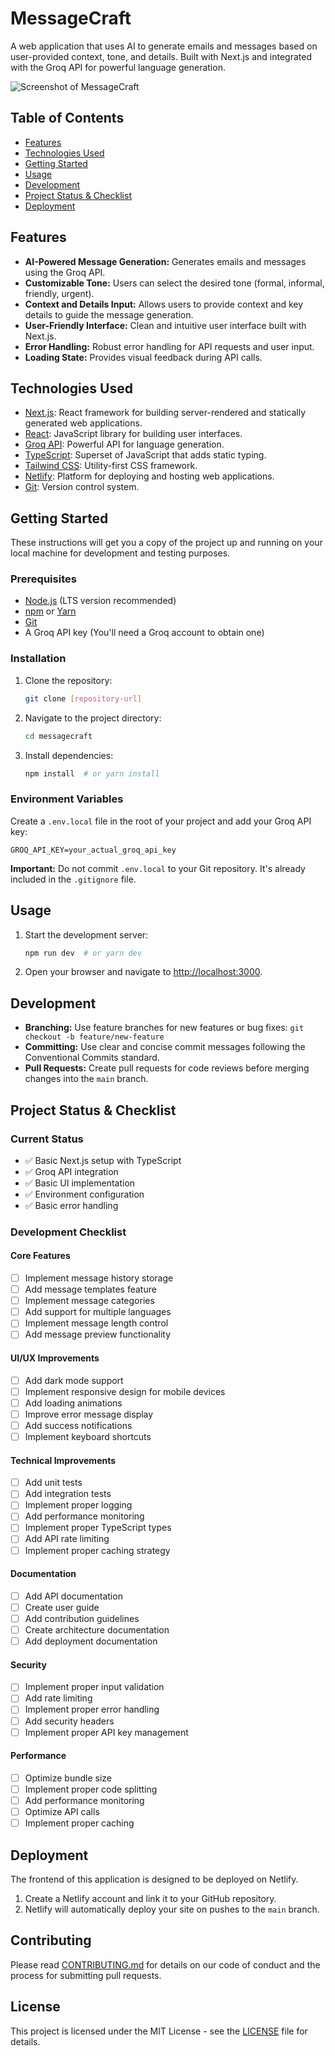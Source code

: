 # MessageCraft

A web application that uses AI to generate emails and messages based on user-provided context, tone, and details. Built with Next.js and integrated with the Groq API for powerful language generation.

![Screenshot of MessageCraft](screenshot.png)

## Table of Contents

*   [Features](#features)
*   [Technologies Used](#technologies-used)
*   [Getting Started](#getting-started)
*   [Usage](#usage)
*   [Development](#development)
*   [Project Status & Checklist](#project-status--checklist)
*   [Deployment](#deployment)

## Features

*   **AI-Powered Message Generation:** Generates emails and messages using the Groq API.
*   **Customizable Tone:** Users can select the desired tone (formal, informal, friendly, urgent).
*   **Context and Details Input:** Allows users to provide context and key details to guide the message generation.
*   **User-Friendly Interface:** Clean and intuitive user interface built with Next.js.
*   **Error Handling:** Robust error handling for API requests and user input.
*   **Loading State:** Provides visual feedback during API calls.

## Technologies Used

*   [Next.js](https://nextjs.org/): React framework for building server-rendered and statically generated web applications.
*   [React](https://reactjs.org/): JavaScript library for building user interfaces.
*   [Groq API](https://console.groq.com/docs/): Powerful API for language generation.
*   [TypeScript](https://www.typescriptlang.org/): Superset of JavaScript that adds static typing.
*   [Tailwind CSS](https://tailwindcss.com/): Utility-first CSS framework.
*   [Netlify](https://www.netlify.com/): Platform for deploying and hosting web applications.
*   [Git](https://git-scm.com/): Version control system.

## Getting Started

These instructions will get you a copy of the project up and running on your local machine for development and testing purposes.

### Prerequisites

*   [Node.js](https://nodejs.org/) (LTS version recommended)
*   [npm](https://www.npmjs.com/) or [Yarn](https://yarnpkg.com/)
*   [Git](https://git-scm.com/)
*   A Groq API key (You'll need a Groq account to obtain one)

### Installation

1.  Clone the repository:
    ```bash
    git clone [repository-url]
    ```

2.  Navigate to the project directory:
    ```bash
    cd messagecraft
    ```

3.  Install dependencies:
    ```bash
    npm install  # or yarn install
    ```

### Environment Variables

Create a `.env.local` file in the root of your project and add your Groq API key:

```
GROQ_API_KEY=your_actual_groq_api_key
```

**Important:** Do not commit `.env.local` to your Git repository. It's already included in the `.gitignore` file.

## Usage

1.  Start the development server:
    ```bash
    npm run dev  # or yarn dev
    ```

2.  Open your browser and navigate to [http://localhost:3000](http://localhost:3000).

## Development

*   **Branching:** Use feature branches for new features or bug fixes: `git checkout -b feature/new-feature`
*   **Committing:** Use clear and concise commit messages following the Conventional Commits standard.
*   **Pull Requests:** Create pull requests for code reviews before merging changes into the `main` branch.

## Project Status & Checklist

### Current Status
- ✅ Basic Next.js setup with TypeScript
- ✅ Groq API integration
- ✅ Basic UI implementation
- ✅ Environment configuration
- ✅ Basic error handling

### Development Checklist

#### Core Features
- [ ] Implement message history storage
- [ ] Add message templates feature
- [ ] Implement message categories
- [ ] Add support for multiple languages
- [ ] Implement message length control
- [ ] Add message preview functionality

#### UI/UX Improvements
- [ ] Add dark mode support
- [ ] Implement responsive design for mobile devices
- [ ] Add loading animations
- [ ] Improve error message display
- [ ] Add success notifications
- [ ] Implement keyboard shortcuts

#### Technical Improvements
- [ ] Add unit tests
- [ ] Add integration tests
- [ ] Implement proper logging
- [ ] Add performance monitoring
- [ ] Implement proper TypeScript types
- [ ] Add API rate limiting
- [ ] Implement proper caching strategy

#### Documentation
- [ ] Add API documentation
- [ ] Create user guide
- [ ] Add contribution guidelines
- [ ] Create architecture documentation
- [ ] Add deployment documentation

#### Security
- [ ] Implement proper input validation
- [ ] Add rate limiting
- [ ] Implement proper error handling
- [ ] Add security headers
- [ ] Implement proper API key management

#### Performance
- [ ] Optimize bundle size
- [ ] Implement proper code splitting
- [ ] Add performance monitoring
- [ ] Optimize API calls
- [ ] Implement proper caching

## Deployment

The frontend of this application is designed to be deployed on Netlify.

1.  Create a Netlify account and link it to your GitHub repository.
2.  Netlify will automatically deploy your site on pushes to the `main` branch.

## Contributing

Please read [CONTRIBUTING.md](CONTRIBUTING.md) for details on our code of conduct and the process for submitting pull requests.

## License

This project is licensed under the MIT License - see the [LICENSE](LICENSE) file for details.
